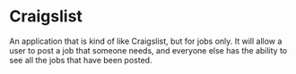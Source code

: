 # Craigslist

An application that is kind of like Craigslist, but for jobs only. It will allow a user to post a job that someone needs, and everyone else has the ability to see all the jobs that have been posted.